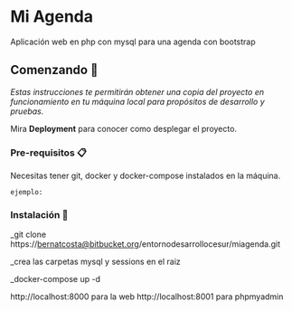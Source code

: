 # Mi Agenda

Aplicación web en php con mysql para una agenda con bootstrap 

## Comenzando 🚀

_Estas instrucciones te permitirán obtener una copia del proyecto en funcionamiento en tu máquina local para propósitos de desarrollo y pruebas._

Mira **Deployment** para conocer como desplegar el proyecto.


### Pre-requisitos 📋

Necesitas tener git, docker y docker-compose instalados en la máquina.
```
ejemplo:
```

### Instalación 🔧

_git clone https://bernatcosta@bitbucket.org/entornodesarrollocesur/miagenda.git

_crea las carpetas mysql y sessions en el raiz

_docker-compose up -d

http://localhost:8000 para la web
http://localhost:8001 para phpmyadmin